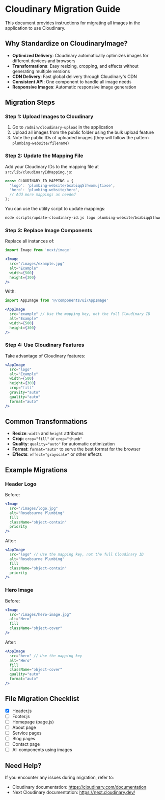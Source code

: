 # Cloudinary Migration Guide

This document provides instructions for migrating all images in the application to use Cloudinary.

## Why Standardize on CloudinaryImage?

- **Optimized Delivery**: Cloudinary automatically optimizes images for different devices and browsers
- **Transformations**: Easy resizing, cropping, and effects without generating multiple versions
- **CDN Delivery**: Fast global delivery through Cloudinary's CDN
- **Consistent API**: One component to handle all image needs
- **Responsive Images**: Automatic responsive image generation

## Migration Steps

### Step 1: Upload Images to Cloudinary

1. Go to `/admin/cloudinary-upload` in the application
2. Upload all images from the public folder using the bulk upload feature
3. Note the public IDs of uploaded images (they will follow the pattern `plumbing-website/filename`)

### Step 2: Update the Mapping File

Add your Cloudinary IDs to the mapping file at `src/lib/cloudinaryIdMapping.js`:

```javascript
const CLOUDINARY_ID_MAPPING = {
  'logo': 'plumbing-website/bsabiqq5lhwomujtixoe',
  'hero': 'plumbing-website/hero',
  // Add more mappings as needed
};
```

You can use the utility script to update mappings:

```bash
node scripts/update-cloudinary-id.js logo plumbing-website/bsabiqq5lhwomujtixoe
```

### Step 3: Replace Image Components

Replace all instances of:

```jsx
import Image from 'next/image'

<Image 
  src="/images/example.jpg" 
  alt="Example" 
  width={500} 
  height={300} 
/>
```

With:

```jsx
import AppImage from '@/components/ui/AppImage'

<AppImage 
  src="example" // Use the mapping key, not the full Cloudinary ID
  alt="Example" 
  width={500} 
  height={300} 
/>
```

### Step 4: Use Cloudinary Features

Take advantage of Cloudinary features:

```jsx
<AppImage 
  src="logo" 
  alt="Example" 
  width={500} 
  height={300}
  crop="fill"
  gravity="auto"
  quality="auto"
  format="auto"
/>
```

## Common Transformations

- **Resize**: `width` and `height` attributes
- **Crop**: `crop="fill"` or `crop="thumb"`
- **Quality**: `quality="auto"` for automatic optimization
- **Format**: `format="auto"` to serve the best format for the browser
- **Effects**: `effect="grayscale"` or other effects

## Example Migrations

### Header Logo

Before:
```jsx
<Image
  src="/images/logo.jpg"
  alt="Rosebourne Plumbing"
  fill
  className="object-contain"
  priority
/>
```

After:
```jsx
<AppImage
  src="logo" // Use the mapping key, not the full Cloudinary ID
  alt="Rosebourne Plumbing"
  fill
  className="object-contain"
  priority
/>
```

### Hero Image

Before:
```jsx
<Image
  src="/images/hero-image.jpg"
  alt="Hero"
  fill
  className="object-cover"
/>
```

After:
```jsx
<AppImage
  src="hero" // Use the mapping key
  alt="Hero"
  fill
  className="object-cover"
  quality="auto"
  format="auto"
/>
```

## File Migration Checklist

- [x] Header.js
- [ ] Footer.js
- [ ] Homepage (page.js)
- [ ] About page
- [ ] Service pages
- [ ] Blog pages
- [ ] Contact page
- [ ] All components using images

## Need Help?

If you encounter any issues during migration, refer to:
- Cloudinary documentation: https://cloudinary.com/documentation
- Next Cloudinary documentation: https://next.cloudinary.dev/ 